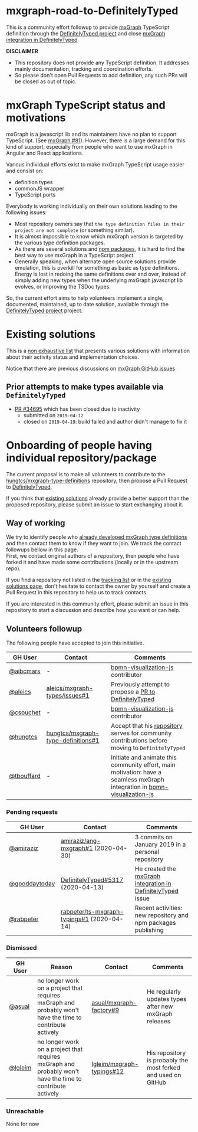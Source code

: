 # mxgraph-road-to-DefinitelyTyped

This is a community effort followup to provide [mxGraph](https://jgraph.github.io/mxgraph/) TypeScript definition through
the [DefinitelyTyped project](https://definitelytyped.org/) and close [mxGraph integration in DefinitelyTyped](https://github.com/DefinitelyTyped/DefinitelyTyped/issues/5317)

**DISCLAIMER**
- This repository does not provide any TypeScript definition. It addresses mainly documentation, tracking
and coordination efforts.
- So please don't open Pull Requests to add definition, any such PRs will be closed as out of topic.


# mxGraph TypeScript status and motivations

mxGraph is a javascript lib and its maintainers have no plan to support TypeScript. (See
[mxGraph #81](https://github.com/jgraph/mxgraph/issues/81)). However, there is a large demand for this kind of support,
especially from people who want to use mxGraph in Angular and React applications. 

Various individual efforts exist to make mxGraph TypeScript usage easier and consist on:
- definition types
- commonJS wrapper
- TypeScript ports
 
Everybody is working individually on their own solutions leading to the following issues:
- Most repository owners say that `the type definition files in their project are not complete` (or
something similar).
- It is almost impossible to know which mxGraph version is targeted by the various type definition packages.
- As there are several solutions and [npm packages](https://www.npmjs.com/search?q=mxgraph%20typescript), it is hard to
find the best way to use mxGraph in a TypeScript project.
- Generally speaking, when alternate open source solutions provide emulation, this is overkill for something as basic as
type definitions. Energy is lost in redoing the same definitions over and over, instead of simply adding new types when the
underlying mxGraph javascript lib evolves, or improving the TSDoc types.

So, the current effort aims to help volunteers implement a single, documented, maintained, up to date solution, available
through the [DefinitelyTyped project](https://definitelytyped.org/) project.


<!--
mxGraph issues about typescript:
- https://github.com/jgraph/mxgraph/issues?q=is%3Aissue+typescript
- https://github.com/jgraph/mxgraph2/issues?q=is%3Aissue+typescript
- https://stackoverflow.com/search?q=mxgraph+typescript

mxGraph usage in Angular application, for instance: https://github.com/jgraph/mxgraph/issues/88#issuecomment-389041312

TODO search for angular and react
-->


# Existing solutions

This is a [non exhaustive list](./existing-solutions.md) that presents various solutions with information about their
activity status and implementation choices.

Notice that there are previous discussions on [mxGraph GitHub issues](https://github.com/jgraph/mxgraph/issues/88)


## Prior attempts to make types available via `DefinitelyTyped`

- [PR #34695](https://github.com/DefinitelyTyped/DefinitelyTyped/pull/34695) which has been closed due to inactivity
  - submitted on `2019-04-12`
  - closed on `2019-04-19`: build failed and author didn't manage to fix it


# Onboarding of people having individual repository/package

The current proposal is to make all volunteers to contribute to the [hungtcs/mxgraph-type-definitions](https://github.com/hungtcs/mxgraph-type-definitions)
repository, then propose a Pull Request to [DefinitelyTyped](https://github.com/DefinitelyTyped/DefinitelyTyped).

If you think that [existing solutions](./existing-solutions.md) already provide a better support than the proposed repository,
please submit an issue to start exchanging about it.

## Way of working

We try to identify people who [already developed mxGraph type definitions](./existing-solutions.md) and then contact them
to know if they want to join. We track the contact followups bellow in this page.  
First, we contact original authors of a repository, then people who have forked it and have made some contributions
(locally or in the upstream repo).

If you find a repository not listed in the [tracking list](#volunteers-followup) or in the [existing solutions page](./existing-solutions.md),
don't hesitate to contact the owner by yourself and create a Pull Request in this repository to help us to track
contacts.

If you are interested in this community effort, please submit an issue in this repository to start a discussion and
describe how you want or can help.


## Volunteers followup 

The following people have accepted to join this initiative.

| GH User | Contact | Comments |
| ------- | ------- | -------- |
| [@aibcmars](https://github.com/aibcmars) | - | [bpmn-visualization-js](https://github.com/process-analytics/bpmn-visualization-js) contributor |
| [@aleics](https://github.com/aleics) | [aleics/mxgraph-types/issues#1](https://github.com/aleics/mxgraph-types/issues/1) | Previously attempt to propose a [PR to DefinitelyTyped](existing-solutions.md#aleics) |
| [@csouchet](https://github.com/csouchet) | - | [bpmn-visualization-js](https://github.com/process-analytics/bpmn-visualization-js) contributor |
| [@hungtcs](https://github.com/hungtcs) | [hungtcs/mxgraph-type-definitions#1](https://github.com/hungtcs/mxgraph-type-definitions/issues/1) | Accept that his [repository](existing-solutions.md#hungtcs) serves for community contributions before moving to `DefinitelyTyped` |
| [@tbouffard](https://github.com/tbouffard) | - | Initiate and animate this community effort, main motivation: have a seamless mxGraph integration in [bpmn-visualization-js](https://github.com/process-analytics/bpmn-visualization-js) |


### Pending requests

| GH User | Contact | Comments |
| ------- | ------- | -------- |
| [@amiraziz](https://github.com/amiraziz) | [amiraziz/ang-mxgraph#1](https://github.com/amiraziz/ang-mxgraph/issues/1) (2020-04-30) | 3 commits on January 2019 in a personal repository |
| [@gooddaytoday](https://github.com/gooddaytoday) | [DefinitelyTyped#5317](https://github.com/DefinitelyTyped/DefinitelyTyped/issues/5317#issuecomment-612902003) (2020-04-13) | He created the [mxGraph integration in DefinitelyTyped](https://github.com/DefinitelyTyped/DefinitelyTyped/issues/5317) issue |
| [@rabpeter](https://github.com/rabpeter) | [rabpeter/ts-mxgraph-typings#1](https://github.com/rabpeter/ts-mxgraph-typings/issues/1) (2020-04-14) | Recent activities: new repository and npm packages publishing |


<!--
| [@](https://github.com/) | []() (2020-04-) |  |
-->

### Dismissed

| GH User | Reason | Contact | Comments |
| ------- | ------ | ------- | -------- |
| [@asual](https://github.com/asual) | no longer work on a project that requires mxGraph and probably won't have the time to contribute actively | [asual/mxgraph-factory#9](https://github.com/asual/mxgraph-factory/issues/9) | He regularly updates types after new mxGraph releases |
| [@lgleim](https://github.com/lgleim) | no longer work on a project that requires mxGraph and probably won't have the time to contribute actively | [lgleim/mxgraph-typings#12](https://github.com/lgleim/mxgraph-typings/issues/12) | His repository is probably the most forked and used on GitHub |


### Unreachable

None for now


